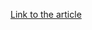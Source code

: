 [Link to the article](http://www.secureworks.com/cyber-threat-intelligence/threats/The_Lifecycle_of_Peer_to_Peer_Gameover_ZeuS/)
